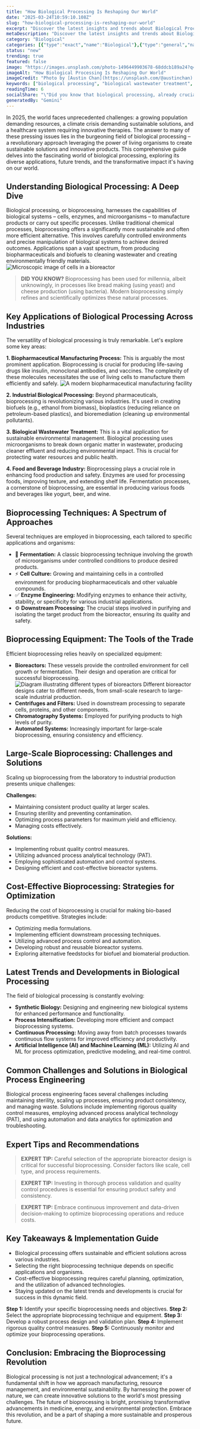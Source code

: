 ```yaml
---
title: "How Biological Processing Is Reshaping Our World"
date: "2025-03-24T10:59:10.108Z"
slug: "how-biological-processing-is-reshaping-our-world"
excerpt: "Discover the latest insights and trends about Biological Processing. This comprehensive guide covers everything you need to know about Biological Processing in 2025."
metaDescription: "Discover the latest insights and trends about Biological Processing. This comprehensive guide covers everything you need to know about Biological Processin..."
category: "Biological"
categories: [{"type":"exact","name":"Biological"},{"type":"general","name":"Engineering"},{"type":"medium","name":"Biotechnology"},{"type":"specific","name":"Enzyme Engineering"},{"type":"niche","name":"Directed Evolution"}]
status: "new"
trending: true
featured: false
image: "https://images.unsplash.com/photo-1496449903678-68ddcb189a24?q=85&w=1200&fit=max&fm=webp&auto=compress"
imageAlt: "How Biological Processing Is Reshaping Our World"
imageCredit: "Photo by [Austin Chan](https://unsplash.com/@austinchan) on Unsplash"
keywords: ["biological processing", "biological wastewater treatment", "industrial biological processing", "bioprocessing equipment", "bioprocessing techniques", "biological process engineering", "biopharmaceutical manufacturing process", "large scale bioprocessing", "cost effective bioprocessing", "bioreactor design and operation"]
readingTime: 6
socialShare: "\"Did you know that biological processing, already crucial for life-saving medicines, is now revolutionizing everything from waste treatment to biofuel production?  The future is bio-based.\""
generatedBy: "Gemini"
---
```




In 2025, the world faces unprecedented challenges: a growing population demanding resources, a climate crisis demanding sustainable solutions, and a healthcare system requiring innovative therapies.  The answer to many of these pressing issues lies in the burgeoning field of biological processing – a revolutionary approach leveraging the power of living organisms to create sustainable solutions and innovative products.  This comprehensive guide delves into the fascinating world of biological processing, exploring its diverse applications, future trends, and the transformative impact it's having on our world.

## Understanding Biological Processing: A Deep Dive

Biological processing, or bioprocessing, harnesses the capabilities of biological systems – cells, enzymes, and microorganisms – to manufacture products or carry out specific processes. Unlike traditional chemical processes, bioprocessing offers a significantly more sustainable and often more efficient alternative. This involves carefully controlled environments and precise manipulation of biological systems to achieve desired outcomes.  Applications span a vast spectrum, from producing biopharmaceuticals and biofuels to cleaning wastewater and creating environmentally friendly materials. ![Microscopic image of cells in a bioreactor](https://images.unsplash.com/photo-1451187580459-43490279c0fa?q=85&w=1200&fit=max&fm=webp&auto=compress)

> **DID YOU KNOW?**  Bioprocessing has been used for millennia, albeit unknowingly, in processes like bread making (using yeast) and cheese production (using bacteria).  Modern bioprocessing simply refines and scientifically optimizes these natural processes.

## Key Applications of Biological Processing Across Industries

The versatility of biological processing is truly remarkable.  Let's explore some key areas:

**1. Biopharmaceutical Manufacturing Process:**  This is arguably the most prominent application.  Bioprocessing is crucial for producing life-saving drugs like insulin, monoclonal antibodies, and vaccines.  The complexity of these molecules necessitates the use of living cells to manufacture them efficiently and safely. ![A modern biopharmaceutical manufacturing facility](https://images.unsplash.com/photo-1484417894907-623942c8ee29?q=85&w=1200&fit=max&fm=webp&auto=compress)

**2. Industrial Biological Processing:** Beyond pharmaceuticals, bioprocessing is revolutionizing various industries.  It's used in creating biofuels (e.g., ethanol from biomass), bioplastics (reducing reliance on petroleum-based plastics), and bioremediation (cleaning up environmental pollutants).

**3. Biological Wastewater Treatment:**  This is a vital application for sustainable environmental management.  Biological processing uses microorganisms to break down organic matter in wastewater, producing cleaner effluent and reducing environmental impact.  This is crucial for protecting water resources and public health.

**4. Food and Beverage Industry:**  Bioprocessing plays a crucial role in enhancing food production and safety.  Enzymes are used for processing foods, improving texture, and extending shelf life.  Fermentation processes, a cornerstone of bioprocessing, are essential in producing various foods and beverages like yogurt, beer, and wine.

## Bioprocessing Techniques: A Spectrum of Approaches

Several techniques are employed in bioprocessing, each tailored to specific applications and organisms:

* 🔑 **Fermentation:**  A classic bioprocessing technique involving the growth of microorganisms under controlled conditions to produce desired products.
* ⚡ **Cell Culture:**  Growing and maintaining cells in a controlled environment for producing biopharmaceuticals and other valuable compounds.
* ✅ **Enzyme Engineering:**  Modifying enzymes to enhance their activity, stability, or specificity for various industrial applications.
* ⚙️ **Downstream Processing:**  The crucial steps involved in purifying and isolating the target product from the bioreactor, ensuring its quality and safety.

## Bioprocessing Equipment: The Tools of the Trade

Efficient bioprocessing relies heavily on specialized equipment:

* **Bioreactors:** These vessels provide the controlled environment for cell growth or fermentation.  Their design and operation are critical for successful bioprocessing. ![Diagram illustrating different types of bioreactors](https://images.unsplash.com/photo-1517976487492-5750f3195933?q=85&w=1200&fit=max&fm=webp&auto=compress)  Different bioreactor designs cater to different needs, from small-scale research to large-scale industrial production.
* **Centrifuges and Filters:** Used in downstream processing to separate cells, proteins, and other components.
* **Chromatography Systems:** Employed for purifying products to high levels of purity.
* **Automated Systems:**  Increasingly important for large-scale bioprocessing, ensuring consistency and efficiency.

## Large-Scale Bioprocessing: Challenges and Solutions

Scaling up bioprocessing from the laboratory to industrial production presents unique challenges:

**Challenges:**

* Maintaining consistent product quality at larger scales.
* Ensuring sterility and preventing contamination.
* Optimizing process parameters for maximum yield and efficiency.
* Managing costs effectively.

**Solutions:**

* Implementing robust quality control measures.
* Utilizing advanced process analytical technology (PAT).
* Employing sophisticated automation and control systems.
* Designing efficient and cost-effective bioreactor systems.

## Cost-Effective Bioprocessing: Strategies for Optimization

Reducing the cost of bioprocessing is crucial for making bio-based products competitive.  Strategies include:

* Optimizing media formulations.
* Implementing efficient downstream processing techniques.
* Utilizing advanced process control and automation.
* Developing robust and reusable bioreactor systems.
* Exploring alternative feedstocks for biofuel and biomaterial production.

## Latest Trends and Developments in Biological Processing

The field of biological processing is constantly evolving:

* **Synthetic Biology:**  Designing and engineering new biological systems for enhanced performance and functionality.
* **Process Intensification:**  Developing more efficient and compact bioprocessing systems.
* **Continuous Processing:**  Moving away from batch processes towards continuous flow systems for improved efficiency and productivity.
* **Artificial Intelligence (AI) and Machine Learning (ML):**  Utilizing AI and ML for process optimization, predictive modeling, and real-time control.

## Common Challenges and Solutions in Biological Process Engineering

Biological process engineering faces several challenges including maintaining sterility, scaling up processes, ensuring product consistency, and managing waste. Solutions include implementing rigorous quality control measures, employing advanced process analytical technology (PAT), and using automation and data analytics for optimization and troubleshooting.

## Expert Tips and Recommendations

> **EXPERT TIP:** Careful selection of the appropriate bioreactor design is critical for successful bioprocessing. Consider factors like scale, cell type, and process requirements.

> **EXPERT TIP:**  Investing in thorough process validation and quality control procedures is essential for ensuring product safety and consistency.

> **EXPERT TIP:**  Embrace continuous improvement and data-driven decision-making to optimize bioprocessing operations and reduce costs.

## Key Takeaways & Implementation Guide

* Biological processing offers sustainable and efficient solutions across various industries.
* Selecting the right bioprocessing technique depends on specific applications and organisms.
* Cost-effective bioprocessing requires careful planning, optimization, and the utilization of advanced technologies.
* Staying updated on the latest trends and developments is crucial for success in this dynamic field.

**Step 1:** Identify your specific bioprocessing needs and objectives.
**Step 2:** Select the appropriate bioprocessing technique and equipment.
**Step 3:** Develop a robust process design and validation plan.
**Step 4:** Implement rigorous quality control measures.
**Step 5:** Continuously monitor and optimize your bioprocessing operations.

## Conclusion: Embracing the Bioprocessing Revolution

Biological processing is not just a technological advancement; it's a fundamental shift in how we approach manufacturing, resource management, and environmental sustainability. By harnessing the power of nature, we can create innovative solutions to the world's most pressing challenges.  The future of bioprocessing is bright, promising transformative advancements in medicine, energy, and environmental protection.  Embrace this revolution, and be a part of shaping a more sustainable and prosperous future.

